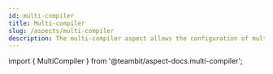```yaml
---
id: multi-compiler
title: Multi-compiler
slug: /aspects/multi-compiler
description: The multi-compiler aspect allows the configuration of multiple compilers on a component
---
```


import { MultiCompiler } from '@teambit/aspect-docs.multi-compiler';

<MultiCompiler />